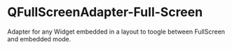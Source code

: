 # QFullScreenAdapter-Full-Screen
Adapter for any Widget embedded in a layout to toogle between FullScreen and embedded mode.
